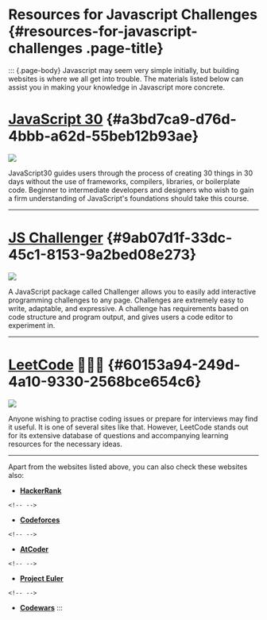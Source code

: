 Resources for Javascript Challenges {#resources-for-javascript-challenges .page-title}
===================================

::: {.page-body}
Javascript may seem very simple initially, but building websites is
where we all get into trouble. The materials listed below can assist you
in making your knowledge in Javascript more concrete.

[**JavaScript 30**](https://javascript30.com/) {#a3bd7ca9-d76d-4bbb-a62d-55beb12b93ae}
==============================================

![](Resources%20for%20Javascript%20Challenges%20260c817384974348bb57b98932a796dd/Untitled.png)

JavaScript30 guides users through the process of creating 30 things in
30 days without the use of frameworks, compilers, libraries, or
boilerplate code. Beginner to intermediate developers and designers who
wish to gain a firm understanding of JavaScript\'s foundations should
take this course.

------------------------------------------------------------------------

[**JS Challenger**](https://www.jschallenger.com/?ref=java5cript.com) {#9ab07d1f-33dc-45c1-8153-9a2bed08e273}
=====================================================================

![](Resources%20for%20Javascript%20Challenges%20260c817384974348bb57b98932a796dd/Untitled%201.png)

A JavaScript package called Challenger allows you to easily add
interactive programming challenges to any page. Challenges are extremely
easy to write, adaptable, and expressive. A challenge has requirements
based on code structure and program output, and gives users a code
editor to experiment in.

------------------------------------------------------------------------

[LeetCode](https://leetcode.com/?ref=java5cript.com) 🙇🏻‍♂️ {#60153a94-249d-4a10-9330-2568bce654c6}
==========================================================

![](Resources%20for%20Javascript%20Challenges%20260c817384974348bb57b98932a796dd/Untitled%202.png)

Anyone wishing to practise coding issues or prepare for interviews may
find it useful. It is one of several sites like that. However, LeetCode
stands out for its extensive database of questions and accompanying
learning resources for the necessary ideas.

------------------------------------------------------------------------

Apart from the websites listed above, you can also check these websites
also:

-   [**HackerRank**](https://www.hackerrank.com/)

```{=html}
<!-- -->
```
-   [**Codeforces**](https://codeforces.com/)

```{=html}
<!-- -->
```
-   [**AtCoder**](https://atcoder.jp/)

```{=html}
<!-- -->
```
-   [**Project Euler**](https://projecteuler.net/)

```{=html}
<!-- -->
```
-   [**Codewars**](https://www.codewars.com/)
:::
